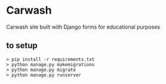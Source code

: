 # Carwash
Carwash site built with Django forms for educational purposes

## to setup
```
> pip install -r requirements.txt
> python manage.py makemigrations
> python manage.py migrate
> python manage.py runserver

```

